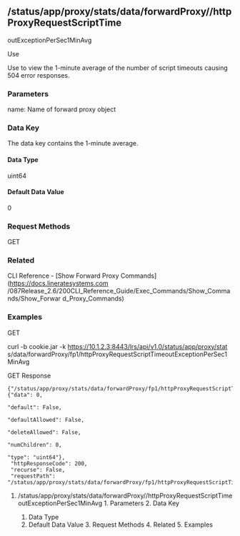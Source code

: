 ## /status/app/proxy/stats/data/forwardProxy/<name>/httpProxyRequestScriptTime
outExceptionPerSec1MinAvg

Use

Use to view the 1-minute average of the number of script timeouts causing 504
error responses.

### Parameters

name: Name of forward proxy object

### Data Key

The data key contains the 1-minute average.

#### Data Type

uint64

#### Default Data Value

0

### Request Methods

GET

### Related

CLI Reference - [Show Forward Proxy Commands](https://docs.lineratesystems.com
/087Release_2.6/200CLI_Reference_Guide/Exec_Commands/Show_Commands/Show_Forwar
d_Proxy_Commands)

### Examples

GET

curl -b cookie.jar -k https://10.1.2.3:8443/lrs/api/v1.0/status/app/proxy/stat
s/data/forwardProxy/fp1/httpProxyRequestScriptTimeoutExceptionPerSec1MinAvg

GET Response

    
    
    {"/status/app/proxy/stats/data/forwardProxy/fp1/httpProxyRequestScriptTimeoutExceptionPerSec1MinAvg": {"data": 0,
                                                                                                              "default": False,
                                                                                                              "defaultAllowed": False,
                                                                                                              "deleteAllowed": False,
                                                                                                              "numChildren": 0,
                                                                                                              "type": "uint64"},
     "httpResponseCode": 200,
     "recurse": False,
     "requestPath": "/status/app/proxy/stats/data/forwardProxy/fp1/httpProxyRequestScriptTimeoutExceptionPerSec1MinAvg"}
    

  1. /status/app/proxy/stats/data/forwardProxy/<name>/httpProxyRequestScriptTimeoutExceptionPerSec1MinAvg
    1. Parameters
    2. Data Key
      1. Data Type
      2. Default Data Value
    3. Request Methods
    4. Related
    5. Examples

